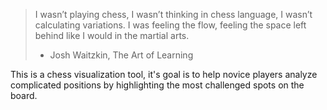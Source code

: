 > I wasn’t playing chess, I wasn’t thinking in chess language, I wasn’t calculating variations. I was feeling the flow, feeling the space left behind like I would in the martial arts.
> - Josh Waitzkin, The Art of Learning

 This is a chess visualization tool, it's goal is to help novice players analyze
 complicated positions by highlighting the most challenged spots on the board.

